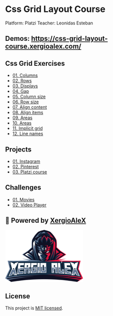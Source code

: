 # Css Grid Layout Course

Platform: Platzi
Teacher: Leonidas Esteban

Demos: https://css-grid-layout-course.xergioalex.com/
---

## Css Grid Exercises

* [01. Columns](https://css-grid-layout-course.xergioalex.com/css-grids/01.columns/index.html)
* [02. Rows](https://css-grid-layout-course.xergioalex.com/css-grids/02.rows/index.html)
* [03. Displays](https://css-grid-layout-course.xergioalex.com/css-grids/03.displays/index.html)
* [04. Gap](https://css-grid-layout-course.xergioalex.com/css-grids/04.gap/index.html)
* [05. Column size](https://css-grid-layout-course.xergioalex.com/css-grids/05.column-size/index.html)
* [06. Row size](https://css-grid-layout-course.xergioalex.com/css-grids/06.row-size/index.html)
* [07. Align content](https://css-grid-layout-course.xergioalex.com/css-grids/07.align-content/index.html)
* [08. Align items](https://css-grid-layout-course.xergioalex.com/css-grids/08.align-items/index.html)
* [09. Areas](https://css-grid-layout-course.xergioalex.com/css-grids/09.areas/index.html)
* [10. Areas](https://css-grid-layout-course.xergioalex.com/css-grids/10.areas/index.html)
* [11. Implicit grid](https://css-grid-layout-course.xergioalex.com/css-grids/11.implicit-grid/index.html)
* [12. Line names](https://css-grid-layout-course.xergioalex.com/css-grids/12.line-names/index.html)

## Projects

* [01. Instagram](https://css-grid-layout-course.xergioalex.com/projects/instagram/index.html)
* [02. Pinterest](https://css-grid-layout-course.xergioalex.com/projects/pinterest/index.html)
* [03. Platzi course](https://css-grid-layout-course.xergioalex.com/projects/plazi-course/index.html)

## Challenges

* [01. Movies](https://github.com/xergioalex/movies-page-css-grid)
* [02. Video Player](https://github.com/xergioalex/videos-player-css-grid)

## :electric_plug: Powered by [XergioAleX](https://www.xergioalex.com/)

<a href="https://www.xergioalex.com/" target="_blank">
  <img alt="XergioAleX Logo" src="xergioalex.png" width="250">
</a>

## License

This project is [MIT licensed](./LICENSE).
